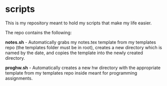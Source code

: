 # scripts

This is my repository meant to hold my scripts that make my life easier.

The repo contains the following:

**notes.sh** - Automatically grabs my notes.tex template from my templates repo (the templates folder must be in root), creates a new directory which is named by the date, and copies the template into the newly created directory.

**proghw.sh** - Automatically creates a new hw directory with the appropriate template from my templates repo inside meant for programming assignments.
